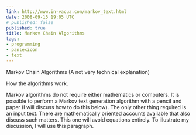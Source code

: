 ```yaml
---
link: http://www.in-vacua.com/markov_text.html
date: 2008-09-15 19:05 UTC
# published: false
published: true
title: Markov Chain Algorithms
tags:
- programming
- panlexicon
- text
---
```


Markov Chain Algorithms
(A not very technical explanation)


How the algorithms work.

Markov algorithms do not require either mathematics or computers. It is possible to perform a Markov text generation algorithm with a pencil and paper (I will discuss how to do this below). The only other thing required is an input text. There are mathematically oriented accounts available that also discuss such matters. This one will avoid equations entirely. To illustrate my discussion, I will use this paragraph.
